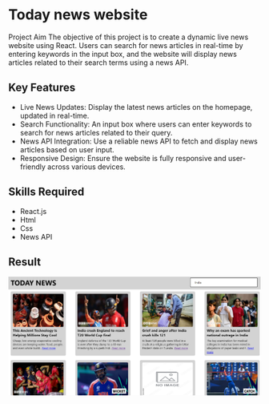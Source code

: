 # Today news website 
<p>Project Aim
The objective of this project is to create a dynamic live news website using React. Users can search for news articles in real-time by entering keywords in the input box, and the website will display news articles related to their search terms using a news API.</p>

## Key Features
 * Live News Updates: Display the latest news articles on the homepage, updated in real-time.
 * Search Functionality: An input box where users can enter keywords to search for news articles related to their query.
 * News API Integration: Use a reliable news API to fetch and display news articles based on user input.
 * Responsive Design: Ensure the website is fully responsive and user-friendly across various devices. 


## Skills Required
* React.js
* Html
* Css
* News API

## Result
![](result.png)
